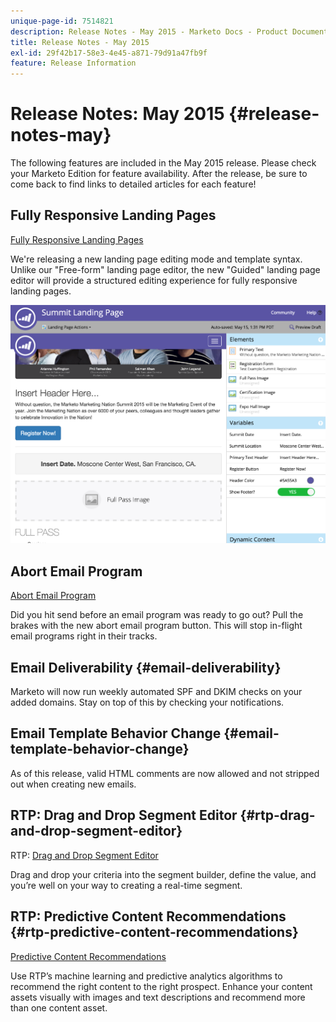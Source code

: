 ```yaml
---
unique-page-id: 7514821
description: Release Notes - May 2015 - Marketo Docs - Product Documentation
title: Release Notes - May 2015
exl-id: 29f42b17-58e3-4e45-a871-79d91a47fb9f
feature: Release Information
---
```

# Release Notes: May 2015 {#release-notes-may}

The following features are included in the May 2015 release. Please check your Marketo Edition for feature availability. After the release, be sure to come back to find links to detailed articles for each feature!

## Fully Responsive Landing Pages

[Fully Responsive Landing Pages](/help/marketo/product-docs/demand-generation/landing-pages/guided-landing-pages/create-a-guided-landing-page.md)

We're releasing a new landing page editing mode and template syntax. Unlike our "Free-form" landing page editor, the new "Guided" landing page editor will provide a structured editing experience for fully responsive landing pages.

![](assets/image2015-5-15-13-3a33-3a11.png)

## Abort Email Program

[Abort Email Program](/help/marketo/product-docs/email-marketing/email-programs/email-program-actions/abort-email-program.md)

Did you hit send before an email program was ready to go out? Pull the brakes with the new abort email program button. This will stop in-flight email programs right in their tracks.

## Email Deliverability  {#email-deliverability}

Marketo will now run weekly automated SPF and DKIM checks on your added domains. Stay on top of this by checking your notifications.

## Email Template Behavior Change {#email-template-behavior-change}

As of this release, valid HTML comments are now allowed and not stripped out when creating new emails.

## RTP: Drag and Drop Segment Editor {#rtp-drag-and-drop-segment-editor}

RTP: [Drag and Drop Segment Editor](/help/marketo/product-docs/web-personalization/using-web-segments/web-segments.md)

Drag and drop your criteria into the segment builder, define the value, and you’re well on your way to creating a real-time segment.

## RTP: Predictive Content Recommendations {#rtp-predictive-content-recommendations}

[Predictive Content Recommendations](/help/marketo/product-docs/predictive-content/enabling-predictive-content/enable-predictive-content-for-web-rich-media.md)

Use RTP’s machine learning and predictive analytics algorithms to recommend the right content to the right prospect. Enhance your content assets visually with images and text descriptions and recommend more than one content asset.
